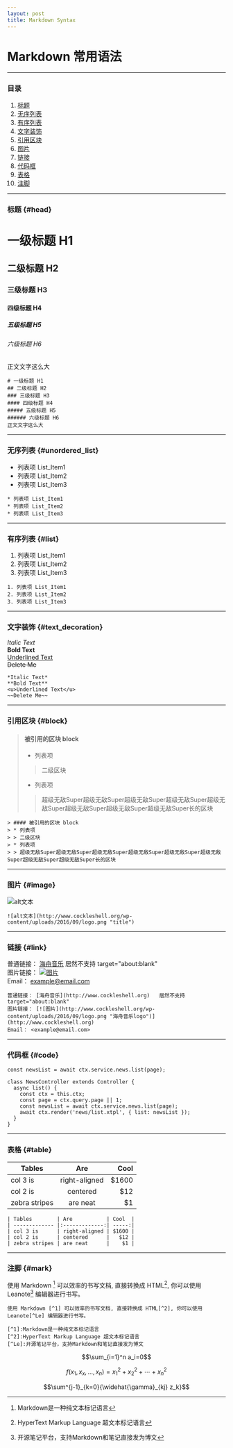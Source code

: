 ```yaml
---
layout: post
title: Markdown Syntax
---
```


# Markdown 常用语法

***
### 目录  
1. [标题](#head)
2. [无序列表](#unordered_list)
3. [有序列表](#list)
4. [文字装饰](#text_decoration)
5. [引用区块](#block)
6. [图片](#image)
7. [链接](#link)
8. [代码框](#code)
9. [表格](#table)
10. [注脚](#mark)

***

### 标题 {#head}

# 一级标题 H1
## 二级标题 H2
### 三级标题 H3
#### 四级标题 H4
##### 五级标题 H5
###### 六级标题 H6
正文文字这么大

```
# 一级标题 H1
## 二级标题 H2
### 三级标题 H3
#### 四级标题 H4
##### 五级标题 H5
###### 六级标题 H6
正文文字这么大
```

***

### 无序列表 {#unordered_list}
* 列表项 List_Item1
* 列表项 List_Item2
* 列表项 List_Item3

```
* 列表项 List_Item1
* 列表项 List_Item2
* 列表项 List_Item3
```  

***

### 有序列表 {#list}
1. 列表项 List_Item1
2. 列表项 List_Item2
3. 列表项 List_Item3

```
1. 列表项 List_Item1
2. 列表项 List_Item2
3. 列表项 List_Item3
```

***

### 文字装饰 {#text_decoration}
*Italic Text*  
**Bold Text**  
<u>Underlined Text</u>  
~~Delete Me~~

```
*Italic Text*  
**Bold Text**  
<u>Underlined Text</u>  
~~Delete Me~~
```

***

### 引用区块 {#block}
> #### 被引用的区块 block
> * 列表项
> > 二级区块
> * 列表项
> > 超级无敌Super超级无敌Super超级无敌Super超级无敌Super超级无敌Super超级无敌Super超级无敌Super超级无敌Super长的区块

```
> #### 被引用的区块 block
> * 列表项
> > 二级区块
> * 列表项
> > 超级无敌Super超级无敌Super超级无敌Super超级无敌Super超级无敌Super超级无敌Super超级无敌Super超级无敌Super长的区块
```

***

### 图片 {#image}
![alt文本](http://www.cockleshell.org/wp-content/uploads/2016/09/logo.png "title")  

```
![alt文本](http://www.cockleshell.org/wp-content/uploads/2016/09/logo.png "title")  
```

***

### 链接 {#link}
普通链接： [海舟音乐](http://www.cockleshell.org)   居然不支持 target="about:blank"  
图片链接： [![图片](http://www.cockleshell.org/wp-content/uploads/2016/09/logo.png "海舟音乐logo")](http://www.cockleshell.org)  
Email： <example@email.com>

```
普通链接： [海舟音乐](http://www.cockleshell.org)   居然不支持 target="about:blank"  
图片链接： [![图片](http://www.cockleshell.org/wp-content/uploads/2016/09/logo.png "海舟音乐logo")](http://www.cockleshell.org)  
Email： <example@email.com>
```

***

### 代码框 {#code}
`const newsList = await ctx.service.news.list(page);`

``` 注释
class NewsController extends Controller {
  async list() {
    const ctx = this.ctx;
    const page = ctx.query.page || 1;
    const newsList = await ctx.service.news.list(page);
    await ctx.render('news/list.xtpl', { list: newsList });
  }
}
```

***

### 表格 {#table}

| Tables        | Are           | Cool  |
| ------------- |:-------------:| -----:|
| col 3 is      | right-aligned | $1600 |
| col 2 is      | centered      |   $12 |
| zebra stripes | are neat      |    $1 |

```
| Tables        | Are           | Cool  |
| ------------- |:-------------:| -----:|
| col 3 is      | right-aligned | $1600 |
| col 2 is      | centered      |   $12 |
| zebra stripes | are neat      |    $1 |
```

***

### 注脚 {#mark}
使用 Markdown [^1] 可以效率的书写文档, 直接转换成 HTML[^2], 你可以使用 Leanote[^Le] 编辑器进行书写。

[^1]:Markdown是一种纯文本标记语言
[^2]:HyperText Markup Language 超文本标记语言
[^Le]:开源笔记平台，支持Markdown和笔记直接发为博文

```
使用 Markdown [^1] 可以效率的书写文档, 直接转换成 HTML[^2], 你可以使用 Leanote[^Le] 编辑器进行书写。

[^1]:Markdown是一种纯文本标记语言
[^2]:HyperText Markup Language 超文本标记语言
[^Le]:开源笔记平台，支持Markdown和笔记直接发为博文
```

$$\sum_{i=1}^n a_i=0$$

$$f(x_1,x_x,\ldots,x_n) = x_1^2 + x_2^2 + \cdots + x_n^2 $$

$$\sum^{j-1}_{k=0}{\widehat{\gamma}_{kj} z_k}$$